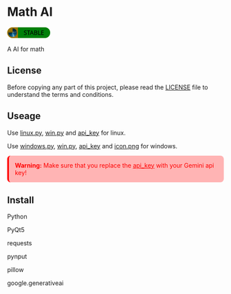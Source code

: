 # Math AI

[<img alt="Status" src="https://raw.githubusercontent.com/Orbinuity/.github/main/status/stable.png" width="100" height="25">](https://orbinuity.github.io/statusIcons)

A AI for math

## License

Before copying any part of this project, please read the [LICENSE](./LICENSE) file to understand the terms and conditions.

## Useage

Use [linux.py](./linux.py), [win.py](./win.py) and [api_key](./api_key) for linux.

Use [windows.py](./windows.py), [win.py](./win.py), [api_key](./api_key) and [icon.png](./icon.png) for windows.

<div style="border-left: 4px solid red; background-color:rgb(255, 180, 180); padding: 1em; border-radius: 8px; margin: 1em 0; color: red;">
  <strong>Warning:</strong> Make sure that you replace the <a href="./api_key"><u style="color: red;">api_key</u></a> with your Gemini api key!
</div>


## Install

Python

PyQt5

requests

pynput

pillow

google.generativeai